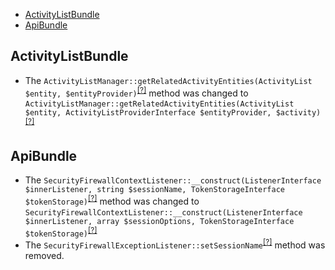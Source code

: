 - [ActivityListBundle](#activitylistbundle)
- [ApiBundle](#apibundle)

ActivityListBundle
------------------
* The `ActivityListManager::getRelatedActivityEntities(ActivityList $entity, $entityProvider)`<sup>[[?]](https://github.com/oroinc/platform/tree/3.1.2/src/Oro/Bundle/ActivityListBundle/Entity/Manager/ActivityListManager.php#L408 "Oro\Bundle\ActivityListBundle\Entity\Manager\ActivityListManager")</sup> method was changed to `ActivityListManager::getRelatedActivityEntities(ActivityList $entity, ActivityListProviderInterface $entityProvider, $activity)`<sup>[[?]](https://github.com/oroinc/platform/tree/3.1.3/src/Oro/Bundle/ActivityListBundle/Entity/Manager/ActivityListManager.php#L414 "Oro\Bundle\ActivityListBundle\Entity\Manager\ActivityListManager")</sup>

ApiBundle
---------
* The `SecurityFirewallContextListener::__construct(ListenerInterface $innerListener, string $sessionName, TokenStorageInterface $tokenStorage)`<sup>[[?]](https://github.com/oroinc/platform/tree/3.1.2/src/Oro/Bundle/ApiBundle/EventListener/SecurityFirewallContextListener.php#L34 "Oro\Bundle\ApiBundle\EventListener\SecurityFirewallContextListener")</sup> method was changed to `SecurityFirewallContextListener::__construct(ListenerInterface $innerListener, array $sessionOptions, TokenStorageInterface $tokenStorage)`<sup>[[?]](https://github.com/oroinc/platform/tree/3.1.3/src/Oro/Bundle/ApiBundle/EventListener/SecurityFirewallContextListener.php#L34 "Oro\Bundle\ApiBundle\EventListener\SecurityFirewallContextListener")</sup>
* The `SecurityFirewallExceptionListener::setSessionName`<sup>[[?]](https://github.com/oroinc/platform/tree/3.1.2/src/Oro/Bundle/ApiBundle/EventListener/SecurityFirewallExceptionListener.php#L21 "Oro\Bundle\ApiBundle\EventListener\SecurityFirewallExceptionListener::setSessionName")</sup> method was removed.


